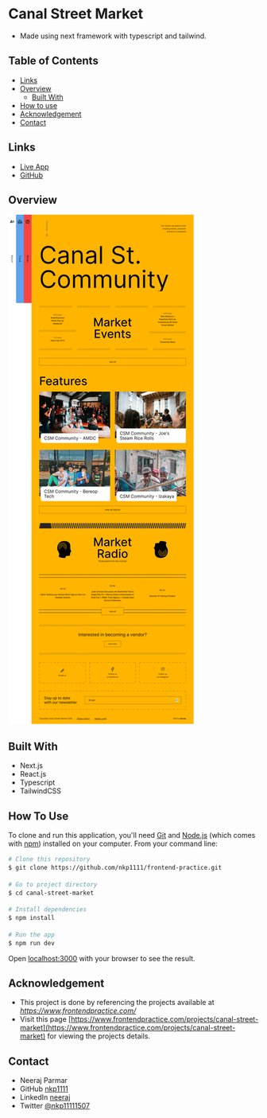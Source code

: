 # Canal Street Market

- Made using next framework with typescript and tailwind.

## Table of Contents

- [Links](#links)
- [Overview](#overview)
  - [Built With](#built-with)
- [How to use](#how-to-use)
- [Acknowledgement](#acknowledgement)
- [Contact](#contact)

## Links

- [Live App](https://canal-street-market-lemon.vercel.app/)
- [GitHub](https://github.com/nkp1111/frontend-practice/tree/main/canal-street-market)

## Overview

![image](./public/screencapture-localhost-3000-2024-03-25-12_17_39.png)

## Built With

- Next.js
- React.js
- Typescript
- TailwindCSS

## How To Use

To clone and run this application, you'll need [Git](https://git-scm.com) and [Node.js](https://nodejs.org/en/download/) (which comes with [npm](http://npmjs.com)) installed on your computer. From your command line:

```bash
# Clone this repository
$ git clone https://github.com/nkp1111/frontend-practice.git

# Go to project directory
$ cd canal-street-market

# Install dependencies
$ npm install

# Run the app
$ npm run dev

```

Open [localhost:3000](http://localhost:3000) with your browser to see the result.

## Acknowledgement

- This project is done by referencing the projects available at *<https://www.frontendpractice.com/>*
- Visit this page [https://www.frontendpractice.com/projects/canal-street-market](https://www.frontendpractice.com/projects/canal-street-market)  for viewing the projects details.

## Contact

- Neeraj Parmar
- GitHub [nkp1111](https://github.com/nkp1111)
- LinkedIn [neeraj](https://www.linkedin.com/in/neeraj-parmar-058591244/)
- Twitter [@nkp11111507](https://twitter.com/@nkp11111507)
